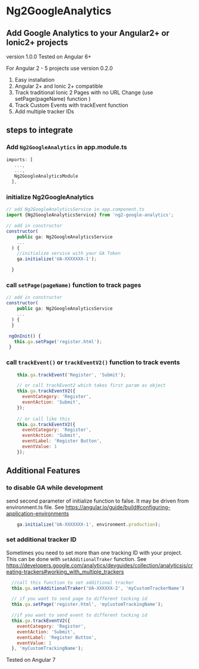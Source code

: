 # Ng2GoogleAnalytics
## Add Google Analytics to your Angular2+ or Ionic2+ projects
version 1.0.0
Tested on Angular 6+

For Angular 2 - 5 projects use version 0.2.0

1. Easy installation
2. Angular 2+ and Ionic 2+ compatible
3. Track traditional Ionic 2 Pages with no URL Change (use setPage(pageName) function )
4. Track Custom Events with trackEvent function
5. Add multiple tracker IDs

## steps to integrate

### Add `Ng2GoogleAnalytics` in app.module.ts

```javascript
imports: [
   ...,
   ...,
   Ng2GoogleAnalyticsModule
  ],
```

### initialize Ng2GoogleAnalytics

```javascript
// add Ng2GoogleAnalyticsService in app.component.ts
import {Ng2GoogleAnalyticsService} from 'ng2-google-analytics';

// add in constructor
constructor(
    public ga: Ng2GoogleAnalyticsService
    ...
  ) {
    //initialize service with your GA Token
    ga.initialize('UA-XXXXXXX-1');

  }
```

### call `setPage(pageName)` function to track pages
```javascript
// add in constructor
constructor(
    public ga: Ng2GoogleAnalyticsService
    ...
  ) {
  }

 ngOnInit() {
   this.ga.setPage('register.html');
 }
```

### call `trackEvent()` or `trackEventV2()` function to track events

```javascript
    this.ga.trackEvent('Register', 'Submit');

    // or call trackEvent2 which takes first param as object
    this.ga.trackEventV2({
      eventCategory: 'Register', 
      eventAction: 'Submit', 
    });
    
    // or call like this 
    this.ga.trackEventV2({
      eventCategory: 'Register', 
      eventAction: 'Submit', 
      eventLabel: 'Register Button',
      eventValue: 1
    });

```


## Additional Features
### to disable GA while development
send second parameter of initialize function to false.
It may be driven from environment.ts file.
See https://angular.io/guide/build#configuring-application-environments
```javascript
    ga.initialize('UA-XXXXXXX-1', environment.production);
```

### set additional tracker ID
Sometimes you need to set more than one tracking ID with your project.
This can be done with `setAdditionalTraker` function.
See https://developers.google.com/analytics/devguides/collection/analyticsjs/creating-trackers#working_with_multiple_trackers
```javascript
  //call this function to set additional tracker
  this.ga.setAdditionalTraker('UA-XXXXXX-2', 'myCustomTrackerName')

  // if you want to send page to different tacking id
  this.ga.setPage('register.html', 'myCustomTrackingName');

  //if you want to send event to different tacking id
  this.ga.trackEventV2({
    eventCategory: 'Register', 
    eventAction: 'Submit', 
    eventLabel: 'Register Button',
    eventValue: 1
  }, 'myCustomTrackingName');
```

Tested on Angular 7
